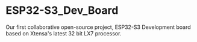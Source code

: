 # ESP32-S3_Dev_Board
Our first collaborative open-source project, ESP32-S3 Development board based on Xtensa's latest 32 bit LX7 processor. 
